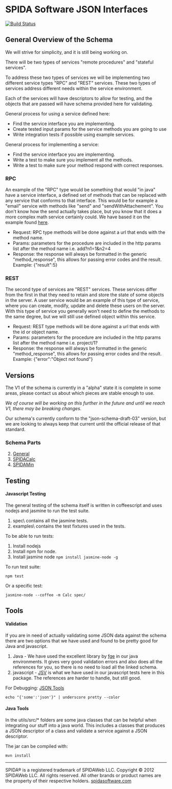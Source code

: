 SPIDA Software JSON Interfaces
==============================

[![Build Status](https://secure.travis-ci.org/spidasoftware/schema.png)](http://travis-ci.org/spidasoftware/schema)

General Overview of the Schema
--------------------------------

We will strive for simplicity, and it is still being working on.

There will be two types of services "remote procedures" and "stateful services".

To address these two types of services we will be implementing two different service types "RPC" and "REST" services.  These two types of services address different needs within the service environment.

Each of the services will have descriptors to allow for testing, and the objects that are passed will have schema provided here for validating.


General process for using a service defined here:
* Find the service interface you are implementing.
* Create tested input params for the service methods you are going to use
* Write integration tests if possible using example services.

General process for implementing a service:
* Find the service interface you are implementing.
* Write a test to make sure you implement all the methods.
* Write a test to make sure your method respond with correct responses.

### RPC

An example of the "RPC" type would be something that would "in java" have a service interface, a defined set of methods that can be replaced with any service that conforms to that interface.  This would be for example a "email" service with methods like "send" and "sendWithAttachement".  You don't know how the send actually takes place, but you know that it does a more complex math service certainly could.  We have based it on the example found [here](http://www.simple-is-better.org/json-rpc/jsonrpc20-schema-service-descriptor.html).

* Request: RPC type methods will be done against a url that ends with the method name.  
* Params: parameters for the procedure are included in the http params list after the method name i.e. add?n1=1&n2=4
* Response: the response will always be formatted in the generic "method_response", this allows for passing error codes and the result. Example: {"result":5}

### REST

The second type of services are "REST" services.  These services differ from the first in that they need to retain and store the state of some objects in the server.  A user service would be an example of this type of service, where you can create, modify, update and delete these users on the server.  With this type of service you generally won't need to define the methods to the same degree, but we will still use defined object within this service.

* Request: REST type methods will be done against a url that ends with the id or object name.  
* Params: parameters for the procedure are included in the http params list after the method name i.e. project/1?
* Response: the response will always be formatted in the generic "method_response", this allows for passing error codes and the result. Example: {"error":"Object not found"}

Versions
--------

The V1 of the schema is currently in a "alpha" state it is complete in some areas, please contact us about which pieces are stable enough to use.  

*We of course will be working on this further in the future and until we reach V1, there may be breaking changes.*

Our schema's currently conform to the "json-schema-draft-03" version, but we are looking to always keep that current until the official release of that standard.

### Schema Parts
2. [General](https://github.com/spidasoftware/schema/tree/master/v1/general)
2. [SPIDACalc](https://github.com/spidasoftware/schema/tree/master/v1/spidacalc)
2. [SPIDAMin](https://github.com/spidasoftware/schema/tree/master/v1/spidamin)

Testing
-------

#### Javascript Testing

The general testing of the schema itself is written in coffeescript and uses nodejs and jasmine to run the test suite. 

1. spec\ contains all the jasmine tests.  
1. examples\ contains the test fixtures used in the tests.

To be able to run tests:

1. Install nodejs
2. Install npm for node.
3. Install jasmine node ```npm install jasmine-node -g```

To run test suite:

``` npm test ```

Or a specific test:

``` jasmine-node --coffee -m Calc spec/ ```

Tools
-----

#### Validation

If you are in need of actually validating some JSON data against the schema there are two options that we have used and found to be pretty good for Java and javascript.

1. Java - We have used the excellent library by [fge](https://github.com/fge/json-schema-validator) in our java environments.  It gives very good validation errors and also does all the references for you, so there is no need to load all the linked schema.
2. javascript - [JSV](https://github.com/garycourt/JSV) is what we have used in our javascript tests here in this package.  The references are harder to handle, but still good.

For Debugging: [JSON Tools](https://github.com/ddopson/underscore-cli)
	
	echo "{'some':'json'}" | underscore pretty --color

#### Java Tools

In the utils/src/* folders are some java classes that can be helpful when integrating our stuff into a java world.  This includes a classes that produces a JSON descriptor of a class and validate a service against a JSON descriptor.

The jar can be compiled with:
    
    mvn install

***

SPIDA® is a registered trademark of SPIDAWeb LLC. Copyright © 2012 SPIDAWeb LLC. All rights reserved. All other brands or product names are the property of their respective holders.
[spidasoftware.com](http://www.spidasoftware.com/)
